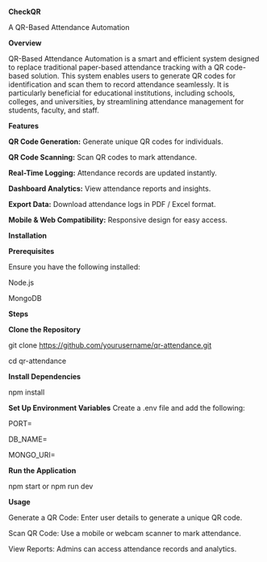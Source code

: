 **CheckQR**

A QR-Based Attendance Automation

**Overview**

QR-Based Attendance Automation is a smart and efficient system designed to replace traditional paper-based attendance tracking with a QR code-based solution. This system enables users to generate QR codes for identification and scan them to record attendance seamlessly. It is particularly beneficial for educational institutions, including schools, colleges, and universities, by streamlining attendance management for students, faculty, and staff.

**Features**

**QR Code Generation:** Generate unique QR codes for individuals.

**QR Code Scanning:** Scan QR codes to mark attendance.

**Real-Time Logging:** Attendance records are updated instantly.

**Dashboard Analytics:** View attendance reports and insights.

**Export Data:** Download attendance logs in PDF / Excel format.

**Mobile & Web Compatibility:** Responsive design for easy access.

**Installation**

**Prerequisites**

Ensure you have the following installed:

Node.js

MongoDB

**Steps**

**Clone the Repository**

git clone https://github.com/yourusername/qr-attendance.git

cd qr-attendance

**Install Dependencies**

npm install

**Set Up Environment Variables**
Create a .env file and add the following:

PORT=

DB_NAME=

MONGO_URI=

**Run the Application**

npm start  or npm run dev

**Usage**

Generate a QR Code: Enter user details to generate a unique QR code.

Scan QR Code: Use a mobile or webcam scanner to mark attendance.

View Reports: Admins can access attendance records and analytics.



